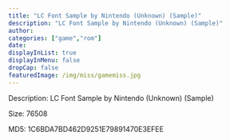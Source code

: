 ```yaml
---
title: "LC Font Sample by Nintendo (Unknown) (Sample)"
description: "LC Font Sample by Nintendo (Unknown) (Sample)"
author: 
categories: ["game","rom"]
date: 
displayInList: true
displayInMenu: false
dropCap: false
featuredImage: /img/miss/gamemiss.jpg
---
```


Description: LC Font Sample by Nintendo (Unknown) (Sample)

Size: 76508

MD5: 1C6BDA7BD462D9251E79891470E3EFEE

